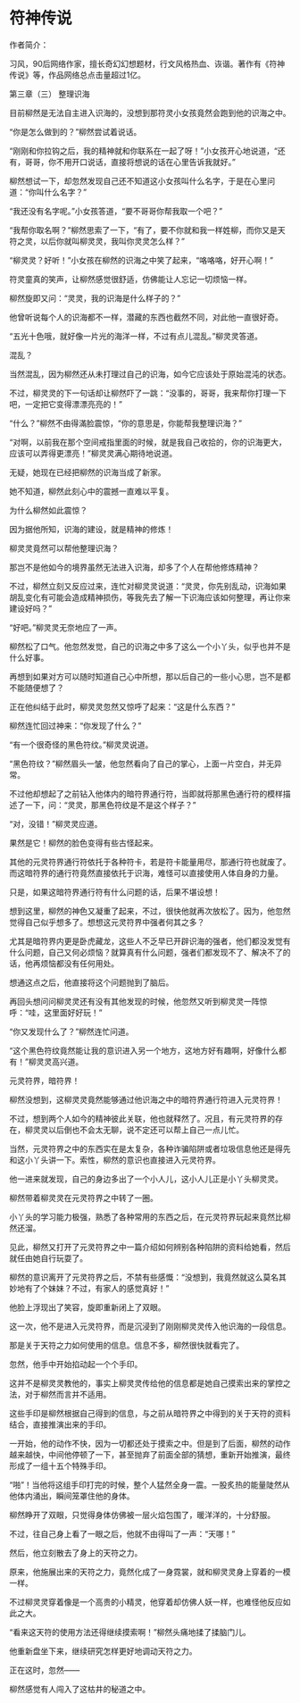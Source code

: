 # 符神传说

作者简介： 

习风，90后网络作家，擅长奇幻幻想题材，行文风格热血、诙谐。著作有《符神传说》等，作品网络总点击量超过1亿。 

第三章（三） 整理识海 

目前柳然是无法自主进入识海的，没想到那符灵小女孩竟然会跑到他的识海之中。 

“你是怎么做到的？”柳然尝试着说话。 

“刚刚和你拉钩之后，我的精神就和你联系在一起了呀！”小女孩开心地说道，“还有，哥哥，你不用开口说话，直接将想说的话在心里告诉我就好。” 

柳然想试一下，却忽然发现自己还不知道这小女孩叫什么名字，于是在心里问道：“你叫什么名字？” 

“我还没有名字呢。”小女孩答道，“要不哥哥你帮我取一个吧？” 

“我帮你取名啊？”柳然思索了一下，“有了，要不你就和我一样姓柳，而你又是天符之灵，以后你就叫柳灵灵，我叫你灵灵怎么样？” 

“柳灵灵？好听！”小女孩在柳然的识海之中笑了起来，“咯咯咯，好开心啊！” 

符灵童真的笑声，让柳然感觉很舒适，仿佛能让人忘记一切烦恼一样。 

柳然旋即又问：“灵灵，我的识海是什么样子的？” 

他曾听说每个人的识海都不一样，潜藏的东西也截然不同，对此他一直很好奇。 

“五光十色哦，就好像一片光的海洋一样，不过有点儿混乱。”柳灵灵答道。 

混乱？ 

当然混乱，因为柳然还从未打理过自己的识海，如今它应该处于原始混沌的状态。 

不过，柳灵灵的下一句话却让柳然吓了一跳：“没事的，哥哥，我来帮你打理一下吧，一定把它变得漂漂亮亮的！” 

“什么？”柳然不由得滿脸震惊，“你的意思是，你能帮我整理识海？” 

“对啊，以前我在那个空间戒指里面的时候，就是我自己收拾的，你的识海更大，应该可以弄得更漂亮！”柳灵灵满心期待地说道。 

无疑，她现在已经把柳然的识海当成了新家。 

她不知道，柳然此刻心中的震撼一直难以平复。 

为什么柳然如此震惊？ 

因为据他所知，识海的建设，就是精神的修炼！ 

柳灵灵竟然可以帮他整理识海？ 

那岂不是他如今的境界虽然无法进入识海，却多了个人在帮他修炼精神？ 

不过，柳然立刻又反应过来，连忙对柳灵灵说道：“灵灵，你先别乱动，识海如果胡乱变化有可能会造成精神损伤，等我先去了解一下识海应该如何整理，再让你来建设好吗？” 

“好吧。”柳灵灵无奈地应了一声。 

柳然松了口气。他忽然发觉，自己的识海之中多了这么一个小丫头，似乎也并不是什么好事。 

再想到如果对方可以随时知道自己心中所想，那以后自己的一些小心思，岂不是都不能随便想了？ 

正在他纠结于此时，柳灵灵忽然又惊呼了起来：“这是什么东西？” 

柳然连忙回过神来：“你发现了什么？” 

“有一个很奇怪的黑色符纹。”柳灵灵说道。 

“黑色符纹？”柳然眉头一皱，他忽然看向了自己的掌心，上面一片空白，并无异常。 

不过他却想起了之前钻入他体内的暗符界通行符，当即就将那黑色通行符的模样描述了一下，问：“灵灵，那黑色符纹是不是这个样子？” 

“对，没错！”柳灵灵应道。 

果然是它！柳然的脸色变得有些古怪起来。 

其他的元灵符界通行符依托于各种符卡，若是符卡能量用尽，那通行符也就废了。而这暗符界的通行符竟然直接依托于识海，难怪可以直接使用人体自身的力量。 

只是，如果这暗符界通行符有什么问题的话，后果不堪设想！ 

想到这里，柳然的神色又凝重了起来，不过，很快他就再次放松了。因为，他忽然觉得自己似乎想多了。想想这元灵符界中强者何其之多？ 

尤其是暗符界内更是卧虎藏龙，这些人不乏早已开辟识海的强者，他们都没发觉有什么问题，自己又何必烦恼？就算真有什么问题，强者们都发现不了、解决不了的话，他再烦恼都没有任何用处。 

想通这点之后，他直接将这个问题抛到了脑后。 

再回头想问问柳灵灵还有没有其他发现的时候，他忽然又听到柳灵灵一阵惊呼：“哇，这里面好好玩！” 

“你又发现什么了？”柳然连忙问道。 

“这个黑色符纹竟然能让我的意识进入另一个地方，这地方好有趣啊，好像什么都有！”柳灵灵高兴道。 

元灵符界，暗符界！ 

柳然没想到，这柳灵灵竟然能够通过他识海之中的暗符界通行符进入元灵符界！ 

不过，想到两个人如今的精神彼此关联，他也就释然了。况且，有元灵符界的存在，柳灵灵以后倒也不会太无聊，说不定还可以帮上自己一点儿忙。 

当然，元灵符界之中的东西实在是太复杂，各种诈骗陷阱或者垃圾信息他还是得先和这小丫头讲一下。索性，柳然的意识也直接进入元灵符界。 

他一进来就发现，自己的身边多出了一个小人儿，这小人儿正是小丫头柳灵灵。 

柳然带着柳灵灵在元灵符界之中转了一圈。 

小丫头的学习能力极强，熟悉了各种常用的东西之后，在元灵符界玩起来竟然比柳然还溜。 

见此，柳然又打开了元灵符界之中一篇介绍如何辨别各种陷阱的资料给她看，然后就任由她自行玩耍了。 

柳然的意识离开了元灵符界之后，不禁有些感慨：“没想到，我竟然就这么莫名其妙地有了个妹妹？不过，有家人的感觉真好！” 

他脸上浮现出了笑容，旋即重新闭上了双眼。 

这一次，他不是进入元灵符界，而是沉浸到了刚刚柳灵灵传入他识海的一段信息。 

那是关于天符之力如何使用的信息。信息不多，柳然很快就看完了。 

忽然，他手中开始掐动起一个个手印。 

这并不是柳灵灵教他的，事实上柳灵灵传给他的信息都是她自己摸索出来的掌控之法，对于柳然而言并不适用。 

这些手印是柳然根据自己得到的信息，与之前从暗符界之中得到的关于天符的资料结合，直接推演出来的手印。 

一开始，他的动作不快，因为一切都还处于摸索之中。但是到了后面，柳然的动作越来越快，中间他停顿了一下，甚至抛弃了前面全部的猜想，重新开始推演，最终形成了一组十五个特殊手印。 

“啪”！当他将这组手印打完的时候，整个人猛然全身一震。一股炙热的能量陡然从他体内涌出，瞬间笼罩住他的身体。 

柳然睁开了双眼，只觉得身体仿佛被一层火焰包围了，暖洋洋的，十分舒服。 

不过，往自己身上看了一眼之后，他就不由得叫了一声：“天哪！” 

然后，他立刻散去了身上的天符之力。 

原来，他施展出来的天符之力，竟然化成了一身霓裳，就和柳灵灵身上穿着的一模一样。 

不过柳灵灵穿着像是一个高贵的小精灵，他穿着却仿佛人妖一样，也难怪他反应如此之大。 

“看来这天符的使用方法还得继续摸索啊！”柳然头痛地揉了揉脑门儿。 

他重新盘坐下来，继续研究怎样更好地调动天符之力。 

正在这时，忽然—— 

柳然感觉有人闯入了这枯井的秘道之中。